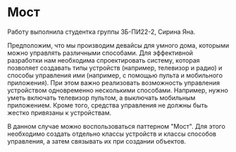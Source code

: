 # Мост
Работу выполнила студентка группы ЗБ-ПИ22-2, Сирина Яна.

Предположим, что мы производим девайсы для умного дома, которыми можно управлять различными способами.
Для эффективной разработки нам необходима спроектировать систему, которая позволяет 
создавать типы устройств (например, телевизор и радио) и способы управления ими 
(например, с помощью пульта и мобильного приложения). При этом важно реализовать возможность управления 
устройством одновременно несколькими способами. Например, нужно уметь включать телевизор пультом, 
а выключать мобильным приложением. Кроме того, средства управления не должны быть жестко привязаны 
к устройствам.

В данном случае можно воспользоваться паттерном "Мост". Для этого необходимо создать 
отдельно классы устройств и классы способов управления, а затем связывать их при
создании объектов.

